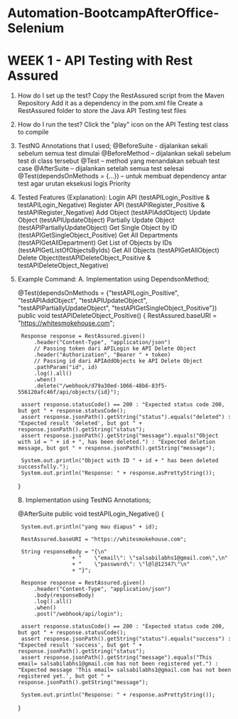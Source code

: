 # Automation-BootcampAfterOffice-Selenium

# WEEK 1 - API Testing with Rest Assured
1. How do I set up the test?
    Copy the RestAssured script from the Maven Repository
    Add it as a dependency in the pom.xml file
    Create a RestAssured folder to store the Java API Testing test files
2. How do I run the test?
    Click the "play" icon on the API Testing test class to compile
3. TestNG Annotations that I used;
    @BeforeSuite - dijalankan sekali sebelum semua test dimulai
    @BeforeMethod – dijalankan sekali sebelum test di class tersebut
    @Test – method yang menandakan sebuah test case
    @AfterSuite – dijalankan setelah semua test selesai
    @Test(dependsOnMethods = {...}) – untuk membuat dependency antar test agar urutan eksekusi logis
    Priority
4. Tested Features (Explanation):
    Login API (testAPILogin_Positive & testAPILogin_Negative)
    Register API (testAPIRegister_Positive & testAPIRegister_Negative)
    Add Object (testAPIAddObject)
    Update Object (testAPIUpdateObject)
    Partially Update Object (testAPIPartiallyUpdateObject)
    Get Single Object by ID (testAPIGetSingleObject_Positive)
    Get All Departments (testAPIGetAllDepartment)
    Get List of Objects by IDs (testAPIGetListOfObjectsByIds)
    Get All Objects (testAPIGetAllObject)
    Delete Object(testAPIDeleteObject_Positive & testAPIDeleteObject_Negative)

5. Example Command:
    A. Implementation using DependsonMethod;
    
    @Test(dependsOnMethods = {"testAPILogin_Positive", "testAPIAddObject", "testAPIUpdateObject", "testAPIPartiallyUpdateObject", "testAPIGetSingleObject_Positive"})
    public void testAPIDeleteObject_Positive() {
        RestAssured.baseURI = "https://whitesmokehouse.com";

        Response response = RestAssured.given()
            .header("Content-Type", "application/json")
            // Passing token dari APILogin ke API Delete Object
            .header("Authorization", "Bearer " + token)
            // Passing id dari APIAddObjects ke API Delete Object
            .pathParam("id", id)
            .log().all()
            .when()
            .delete("/webhook/d79a30ed-1066-48b6-83f5-556120afc46f/api/objects/{id}");

        assert response.statusCode() == 200 : "Expected status code 200, but got " + response.statusCode();
        assert response.jsonPath().getString("status").equals("deleted") : "Expected result 'deleted', but got " + response.jsonPath().getString("status");
        assert response.jsonPath().getString("message").equals("Object with id = " + id + ", has been deleted.") : "Expected deletion message, but got " + response.jsonPath().getString("message");

        System.out.println("Object with ID " + id + " has been deleted successfully.");
        System.out.println("Response: " + response.asPrettyString());
    }

    B. Implementation using TestNG Annotations;
    
    @AfterSuite
    public void testAPILogin_Negative() {

        System.out.println("yang mau diapus" + id);

        RestAssured.baseURI = "https://whitesmokehouse.com";

        String responseBody = "{\n"
                        + "    \"email\": \"salsabilabhs1@gmail.com\",\n" 
                        + "    \"password\": \"l@l@12347\"\n" 
                        + "}";

        Response response = RestAssured.given()
            .header("Content-Type", "application/json")
            .body(responseBody)
            .log().all()
            .when()
            .post("/webhook/api/login");

        assert response.statusCode() == 200 : "Expected status code 200, but got " + response.statusCode();
        assert response.jsonPath().getString("status").equals("success") : "Expected result 'success', but got " + response.jsonPath().getString("status");
        assert response.jsonPath().getString("message").equals("This email= salsabilabhs1@gmail.com has not been registered yet.") : "Expected message 'This email= salsabilabhs1@gmail.com has not been registered yet.', but got " + response.jsonPath().getString("message");
        
        System.out.println("Response: " + response.asPrettyString());
    }
 
